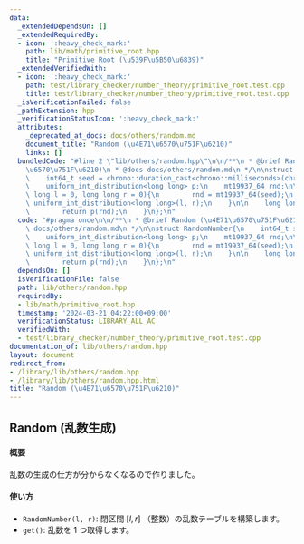 ```yaml
---
data:
  _extendedDependsOn: []
  _extendedRequiredBy:
  - icon: ':heavy_check_mark:'
    path: lib/math/primitive_root.hpp
    title: "Primitive Root (\u539F\u5B50\u6839)"
  _extendedVerifiedWith:
  - icon: ':heavy_check_mark:'
    path: test/library_checker/number_theory/primitive_root.test.cpp
    title: test/library_checker/number_theory/primitive_root.test.cpp
  _isVerificationFailed: false
  _pathExtension: hpp
  _verificationStatusIcon: ':heavy_check_mark:'
  attributes:
    _deprecated_at_docs: docs/others/random.md
    document_title: "Random (\u4E71\u6570\u751F\u6210)"
    links: []
  bundledCode: "#line 2 \"lib/others/random.hpp\"\n\n/**\n * @brief Random (\u4E71\
    \u6570\u751F\u6210)\n * @docs docs/others/random.md\n */\n\nstruct RandomNumber{\n\
    \    int64_t seed = chrono::duration_cast<chrono::milliseconds>(chrono::system_clock::now().time_since_epoch()).count();\n\
    \    uniform_int_distribution<long long> p;\n    mt19937_64 rnd;\n\n    RandomNumber(long\
    \ long l = 0, long long r = 0){\n        rnd = mt19937_64(seed);\n        p =\
    \ uniform_int_distribution<long long>(l, r);\n    }\n\n    long long get(){\n\
    \        return p(rnd);\n    }\n};\n"
  code: "#pragma once\n\n/**\n * @brief Random (\u4E71\u6570\u751F\u6210)\n * @docs\
    \ docs/others/random.md\n */\n\nstruct RandomNumber{\n    int64_t seed = chrono::duration_cast<chrono::milliseconds>(chrono::system_clock::now().time_since_epoch()).count();\n\
    \    uniform_int_distribution<long long> p;\n    mt19937_64 rnd;\n\n    RandomNumber(long\
    \ long l = 0, long long r = 0){\n        rnd = mt19937_64(seed);\n        p =\
    \ uniform_int_distribution<long long>(l, r);\n    }\n\n    long long get(){\n\
    \        return p(rnd);\n    }\n};\n"
  dependsOn: []
  isVerificationFile: false
  path: lib/others/random.hpp
  requiredBy:
  - lib/math/primitive_root.hpp
  timestamp: '2024-03-21 04:22:00+09:00'
  verificationStatus: LIBRARY_ALL_AC
  verifiedWith:
  - test/library_checker/number_theory/primitive_root.test.cpp
documentation_of: lib/others/random.hpp
layout: document
redirect_from:
- /library/lib/others/random.hpp
- /library/lib/others/random.hpp.html
title: "Random (\u4E71\u6570\u751F\u6210)"
---
```

## Random (乱数生成)

#### 概要

乱数の生成の仕方が分からなくなるので作りました。

#### 使い方

- `RandomNumber(l, r)`: 閉区間 $[l, r]$ （整数）の乱数テーブルを構築します。
- `get()`: 乱数を $1$ つ取得します。